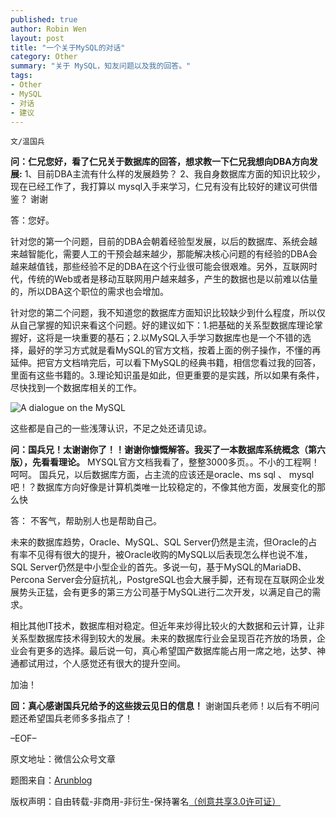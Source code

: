 ```yaml
---
published: true
author: Robin Wen
layout: post
title: "一个关于MySQL的对话"
category: Other
summary: "关于 MySQL，知友问题以及我的回答。"
tags: 
- Other
- MySQL
- 对话
- 建议
---
```


`文/温国兵`

**问：仁兄您好，看了仁兄关于数据库的回答，想求教一下仁兄我想向DBA方向发展:**
1、目前DBA主流有什么样的发展趋势？
2、我自身数据库方面的知识比较少，现在已经工作了，我打算以 mysql入手来学习，仁兄有没有比较好的建议可供借鉴？
谢谢

答：您好。

针对您的第一个问题，目前的DBA会朝着经验型发展，以后的数据库、系统会越来越智能化，需要人工的干预会越来越少，那能解决核心问题的有经验的DBA会越来越值钱，那些经验不足的DBA在这个行业很可能会很艰难。另外，互联网时代，传统的Web或者是移动互联网用户越来越多，产生的数据也是以前难以估量的，所以DBA这个职位的需求也会增加。

针对您的第二个问题，我不知道您的数据库方面知识比较缺少到什么程度，所以仅从自己掌握的知识来看这个问题。好的建议如下：1.把基础的关系型数据库理论掌握好，这将是一块重要的基石；2.以MySQL入手学习数据库也是一个不错的选择，最好的学习方式就是看MySQL的官方文档，按着上面的例子操作，不懂的再延伸。把官方文档啃完后，可以看下MySQL的经典书籍，相信您看过我的回答，里面有这些书籍的。3.理论知识虽是如此，但更重要的是实践，所以如果有条件，尽快找到一个数据库相关的工作。

![A dialogue on the MySQL](http://i.imgur.com/XBujdFj.jpg)

这些都是自己的一些浅薄认识，不足之处还请见谅。

**问：国兵兄！太谢谢你了！！谢谢你慷慨解答。我买了一本数据库系统概念（第六版），先看看理论。**
MYSQL官方文档我看了，整整3000多页。。不小的工程啊！呵呵。 
国兵兄，以后数据库方面，占主流的应该还是oracle、ms sql 、 mysql 吧！？数据库方向好像是计算机类唯一比较稳定的，不像其他方面，发展变化的那么快

答：
不客气，帮助别人也是帮助自己。

未来的数据库趋势，Oracle、MySQL、SQL Server仍然是主流，但Oracle的占有率不见得有很大的提升，被Oracle收购的MySQL以后表现怎么样也说不准，SQL Server仍然是中小型企业的首先。多说一句，基于MySQL的MariaDB、Percona Server会分庭抗礼，PostgreSQL也会大展手脚，还有现在互联网企业发展势头正猛，会有更多的第三方公司基于MySQL进行二次开发，以满足自己的需求。

相比其他IT技术，数据库相对稳定。但近年来炒得比较火的大数据和云计算，让非关系型数据库技术得到较大的发展。未来的数据库行业会呈现百花齐放的场景，企业会有更多的选择。最后说一句，真心希望国产数据库能占用一席之地，达梦、神通都试用过，个人感觉还有很大的提升空间。

加油！

**回：真心感谢国兵兄给予的这些拨云见日的信息！**
谢谢国兵老师！以后有不明问题还希望国兵老师多多指点了！

–EOF–

原文地址：微信公众号文章

题图来自：<a href="http://arunblog.in/?p=16" target="_blank">Arunblog</a>

版权声明：自由转载-非商用-非衍生-保持署名<a href="http://creativecommons.org/licenses/by-nc-nd/3.0/deed.zh" target="_blank">（创意共享3.0许可证）</a>